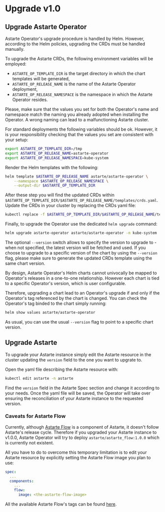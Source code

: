# Upgrade v1.0

## Upgrade Astarte Operator

Astarte Operator's upgrade procedure is handled by Helm. However, according to the Helm policies,
upgrading the CRDs must be handled manually.

To upgrade the Astarte CRDs, the following environment variables will be employed:

- `ASTARTE_OP_TEMPLATE_DIR` is the target directory in which the chart templates will be generated,
- `ASTARTE_OP_RELEASE_NAME` is the name of the Astarte Operator deployment,
- `ASTARTE_OP_RELEASE_NAMESPACE` is the namespace in which the Astarte Operator resides.

Please, make sure that the values you set for both the Operator's name and namespace match the
naming you already adopted when installing the Operator. A wrong naming can lead to a malfunctioning
Astarte cluster.

For standard deployments the following variables should be ok. However, it is your responsibility
checking that the values you set are consistent with your setup:

```bash
export ASTARTE_OP_TEMPLATE_DIR=/tmp
export ASTARTE_OP_RELEASE_NAME=astarte-operator
export ASTARTE_OP_RELEASE_NAMESPACE=kube-system
```

Render the Helm templates with the following:
```bash
helm template $ASTARTE_OP_RELEASE_NAME astarte/astarte-operator \
    --namespace $ASTARTE_OP_RELEASE_NAMESPACE \
    --output-dir $ASTARTE_OP_TEMPLATE_DIR
```

After these step you will find the updated CRDs within
`$ASTARTE_OP_TEMPLATE_DIR/$ASTARTE_OP_RELEASE_NAME/templates/crds.yaml`. Update the CRDs in your
cluster by replacing the CRDs yaml file:
```bash
kubectl replace -f $ASTARTE_OP_TEMPLATE_DIR/$ASTARTE_OP_RELEASE_NAME/templates/crds.yaml
```

Finally, to upgrade the Operator use the dedicated `helm upgrade` command:
```bash
helm upgrade astarte-operator astarte/astarte-operator -n kube-system
```

The optional `--version` switch allows to specify the version to upgrade to - when not specified,
the latest version will be fetched and used. If you choose to upgrade to a specific version of the
chart by using the `--version` flag, please make sure to generate the updated CRDs template using
the same chart version.

By design, Astarte Operator's Helm charts cannot univocally be mapped to Operator's releases in a
one-to-one relationship. However each chart is tied to a specific Operator's version, which is user
configurable.

Therefore, upgrading a chart lead to an Operator's upgrade if and only if the Operator's tag
referenced by the chart is changed. You can check the Operator's tag binded to the chart simply
running:

```bash
helm show values astarte/astarte-operator
```

As usual, you can use the usual `--version` flag to point to a specific chart version.

## Upgrade Astarte

To upgrade your Astarte instance simply edit the Astarte resource in the cluster updating the
`version` field to the one you want to upgrate to.

Open the yaml file describing the Astarte resource with:
```bash
kubectl edit astarte -n astarte
```

Find the `version` field in the Astarte Spec section and change it according to your needs. Once the
yaml file will be saved, the Operator will take over ensuring the reconciliation of your Astarte
instance to the requested version.

### Caveats for Astarte Flow

Currently, although [Astarte Flow](https://docs.astarte-platform.org/flow/) is a component of
Astarte, it doesn't follow Astarte's release cycle. Therefore if you upgraded your Astarte instance
to v1.0.0, Astarte Operator will try to deploy `astarte/astarte_flow:1.0.0` which is currently not
existent.

All you have to do to overcome this temporary limitation is to edit your Astarte resource by
explicitly setting the Astarte Flow image you plan to use:
```yaml
spec:
  ...
  components:
    ...
    flow:
      image: <the-astarte-flow-image>
```

All the available Astarte Flow's tags can be found
[here](https://hub.docker.com/r/astarte/astarte_flow/tags?page=1&ordering=last_updated).
